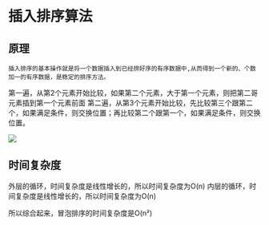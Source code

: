 # 插入排序算法

## 原理

    插入排序的基本操作就是将一个数据插入到已经排好序的有序数据中,从而得到一个新的、个数加一的有序数据，是稳定的排序方法。

第一遍，从第2个元素开始比较，如果第二个元素，大于第一个元素，则把第二哥元素插到第一个元素前面
第二遍，从第3个元素开始比较，先比较第三个跟第二个，如果满足条件，则交换位置；再比较第二个跟第一个，如果满足条件，则交换位置。




![](https://images2017.cnblogs.com/blog/849589/201710/849589-20171015225645277-1151100000.gif)

## 时间复杂度

外层的循环，时间复杂度是线性增长的，所以时间复杂度为O(n)
内层的循环，时间复杂度是线性增长的，所以时间复杂度为O(n)

所以综合起来，冒泡排序的时间复杂度是O(n²)